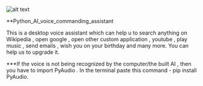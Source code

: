 

![alt text](https://github.com/anujdube12/python_AI_voice_assistant-/blob/master/jarvis.jpg)

**Python_AI_voice_commanding_assistant


This is a desktop voice assistant which can help u to search anything on Wikipedia , open google , open other custom application , youtube , play music , send emails , wish you on your birthday and many more. You can help us to upgrade it.



***If the voice is not being recognized by the computer/the built AI , then you have to import PyAudio .
In the terminal paste this command - pip install PyAudio.
